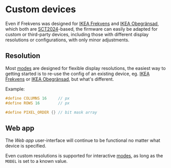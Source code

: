 # Custom devices

Even if Frekvens was designed for [IKEA Frekvens](Frekvens) and [IKEA Obegränsad](Obegransad), which both are [SCT2024](http://www.starchips.com.tw/pdf/datasheet/SCT2024V01_03.pdf)-based, the firmware can easily be adapted for custom or third-party devices, including those with different display resolutions or configurations, with only minor adjustments.

## Resolution

Most [modes](Modes) are designed for flexible display resolutions, the easiest way to getting started is to re-use the config of an existing device, eg. [IKEA Frekvens](../tree/main/firmware/include/config/Frekvens.h) or [IKEA Obegränsad](../tree/main/firmware/include/config/Obegransad.h), but what's different.

Example:

```h
#define COLUMNS 16     // px
#define ROWS 16        // px

#define PIXEL_ORDER {} // bit mask array
```

## Web app

The *Web app* user-interface will continue to be functional no matter what device is specified.

Even custom resolutions is supported for interactive [modes](Modes), as long as the `MODEL` is set to a known value.
